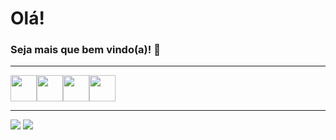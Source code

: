 # Olá! 
### Seja mais que bem vindo(a)! 👋

<!--
<div  bgcolor="#000000" align="center">
  <a href="https://github.com/danielmjob">
  <img height="180em" src="https://github-readme-stats.vercel.app/api?username=danielmjob&show_icons=true&theme=dark&include_all_commits=true&count_private=true"/>
  <img height="180em" src="https://github-readme-stats.vercel.app/api/top-langs/?username=danielmjob&layout=compact&langs_count=7&theme=dark"/>
</div>
-->

<hr>

<div align="left">
  <img src="https://cdn.jsdelivr.net/gh/devicons/devicon/icons/vscode/vscode-original.svg" height="42" width="42"/><img src="https://cdn.jsdelivr.net/gh/devicons/devicon/icons/html5/html5-original.svg" height="42" width="42"/><img   src="https://cdn.jsdelivr.net/gh/devicons/devicon/icons/css3/css3-original.svg"  height="42" width="42" /><img src="https://cdn.jsdelivr.net/gh/devicons/devicon/icons/java/java-original.svg" height="42" width="42" />
          <!-- <img src="https://cdn.jsdelivr.net/gh/devicons/devicon/icons/javascript/javascript-original.svg"  height="42" width="42"/> -->
          
  </div>      
 <hr>
<div align="left"> 
  <a href = "mailto:danielmarquesjob@gmail.com"><img src="https://img.shields.io/badge/-Gmail-%23333?style=for-the-badge&logo=gmail&logoColor=white" target="_blank"></a>  <a href="https://www.linkedin.com/in/daniel-marques-dos-santos-47478a242" target="_blank"><img src="https://img.shields.io/badge/-LinkedIn-%230077B5?style=for-the-badge&logo=linkedin&logoColor=white" target="_blank"></a> 
        
          
</div>

          

<!--
**danielmjob/danielmJob** is a ✨ _special_ ✨ repository because its `README.md` (this file) appears on your GitHub profile.

icones linguagens https://devicon.dev/

Here are some ideas to get you started:

- 🔭 I’m currently working on ...
- 🌱 I’m currently learning ...
- 👯 I’m looking to collaborate on ...
- 🤔 I’m looking for help with ...
- 💬 Ask me about ...
- 📫 How to reach me: ...
- 😄 Pronouns: ...
- ⚡ Fun fact: ...
-->
